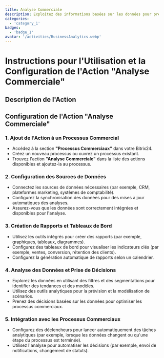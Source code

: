 ```yaml
---
title: Analyse Commerciale
description: Exploitez des informations basées sur les données pour prendre des décisions éclairées.
categories: 
  - 'category_1'
badges: 
  - 'badge_1'
avatar: '/activities/BusinessAnalytics.webp'
---
```

# Instructions pour l'Utilisation et la Configuration de l'Action "Analyse Commerciale"

## Description de l'Action

## **Configuration de l'Action "Analyse Commerciale"**

### 1. Ajout de l'Action à un Processus Commercial
- Accédez à la section **"Processus Commerciaux"** dans votre Bitrix24.
- Créez un nouveau processus ou ouvrez un processus existant.
- Trouvez l'action **"Analyse Commerciale"** dans la liste des actions disponibles et ajoutez-la au processus.

### 2. Configuration des Sources de Données
- Connectez les sources de données nécessaires (par exemple, CRM, plateformes marketing, systèmes de comptabilité).
- Configurez la synchronisation des données pour des mises à jour automatiques des analyses.
- Assurez-vous que les données sont correctement intégrées et disponibles pour l'analyse.

### 3. Création de Rapports et Tableaux de Bord
- Utilisez les outils intégrés pour créer des rapports (par exemple, graphiques, tableaux, diagrammes).
- Configurez des tableaux de bord pour visualiser les indicateurs clés (par exemple, ventes, conversion, rétention des clients).
- Configurez la génération automatique de rapports selon un calendrier.

### 4. Analyse des Données et Prise de Décisions
- Explorez les données en utilisant des filtres et des segmentations pour identifier des tendances et des modèles.
- Utilisez des outils analytiques pour la prévision et la modélisation de scénarios.
- Prenez des décisions basées sur les données pour optimiser les processus commerciaux.

### 5. Intégration avec les Processus Commerciaux
- Configurez des déclencheurs pour lancer automatiquement des tâches analytiques (par exemple, lorsque les données changent ou qu'une étape du processus est terminée).
- Utilisez l'analyse pour automatiser les décisions (par exemple, envoi de notifications, changement de statuts).